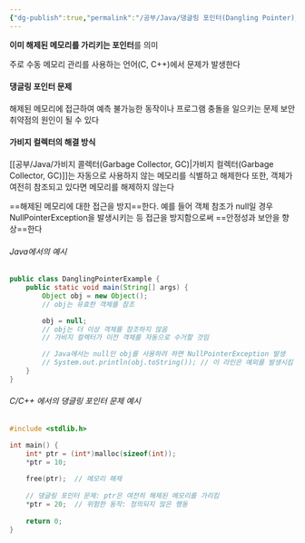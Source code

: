 ```yaml
---
{"dg-publish":true,"permalink":"/공부/Java/댕글링 포인터(Dangling Pointer)/","dgPassFrontmatter":true}
---
```



**이미 해제된 메모리를 가리키는 포인터**를 의미

주로 수동 메모리 관리를 사용하는 언어(C, C++)에서 문제가 발생한다

#### 댕글링 포인터 문제
해제된 메모리에 접근하여 예측 불가능한 동작이나 프로그램 충돌을 일으키는 문제
보안 취약점의 원인이 될 수 있다

#### 가비지 컬렉터의 해결 방식
[[공부/Java/가비지 콜렉터(Garbage Collector, GC)\|가비지 컬렉터(Garbage Collector, GC)]]는 자동으로 사용하지 않는 메모리를 식별하고 해제한다
또한, 객체가 여전히 참조되고 있다면 메모리를 해제하지 않는다

==해제된 메모리에 대한 접근을 방지==한다. 예를 들어 객체 참조가 null일 경우 NullPointerException을 발생시키는 등 접근을 방지함으로써 ==안정성과 보안을 향상==한다
###### Java에서의 예시
```java
public class DanglingPointerExample {
    public static void main(String[] args) {
        Object obj = new Object();
        // obj는 유효한 객체를 참조

        obj = null;
        // obj는 더 이상 객체를 참조하지 않음
        // 가비지 컬렉터가 이전 객체를 자동으로 수거할 것임

        // Java에서는 null인 obj를 사용하려 하면 NullPointerException 발생
        // System.out.println(obj.toString()); // 이 라인은 예외를 발생시킴
    }
}
```

###### C/C++ 에서의 댕글링 포인터 문제 예시
```c
#include <stdlib.h>

int main() {
    int* ptr = (int*)malloc(sizeof(int));
    *ptr = 10;
    
    free(ptr);  // 메모리 해제
    
    // 댕글링 포인터 문제: ptr은 여전히 해제된 메모리를 가리킴
    *ptr = 20;  // 위험한 동작: 정의되지 않은 행동
    
    return 0;
}
```